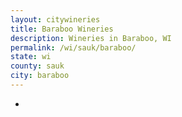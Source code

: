 ```yaml
---
layout: citywineries
title: Baraboo Wineries
description: Wineries in Baraboo, WI
permalink: /wi/sauk/baraboo/
state: wi
county: sauk
city: baraboo
---
```

-
